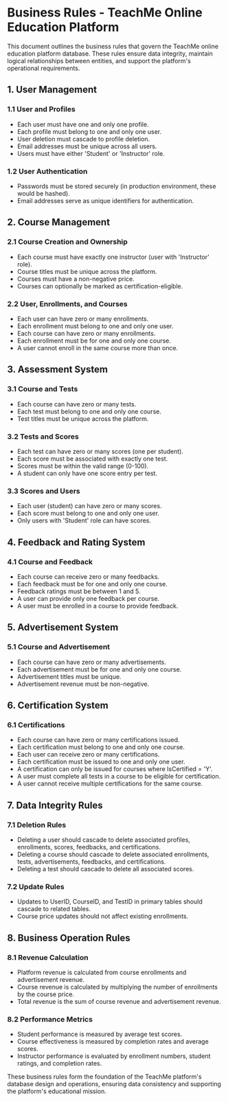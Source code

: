 # Business Rules - TeachMe Online Education Platform

This document outlines the business rules that govern the TeachMe online education platform database. These rules ensure data integrity, maintain logical relationships between entities, and support the platform's operational requirements.

## 1. User Management

### 1.1 User and Profiles
- Each user must have one and only one profile.
- Each profile must belong to one and only one user.
- User deletion must cascade to profile deletion.
- Email addresses must be unique across all users.
- Users must have either 'Student' or 'Instructor' role.

### 1.2 User Authentication
- Passwords must be stored securely (in production environment, these would be hashed).
- Email addresses serve as unique identifiers for authentication.

## 2. Course Management

### 2.1 Course Creation and Ownership
- Each course must have exactly one instructor (user with 'Instructor' role).
- Course titles must be unique across the platform.
- Courses must have a non-negative price.
- Courses can optionally be marked as certification-eligible.

### 2.2 User, Enrollments, and Courses
- Each user can have zero or many enrollments.
- Each enrollment must belong to one and only one user.
- Each course can have zero or many enrollments.
- Each enrollment must be for one and only one course.
- A user cannot enroll in the same course more than once.

## 3. Assessment System

### 3.1 Course and Tests
- Each course can have zero or many tests.
- Each test must belong to one and only one course.
- Test titles must be unique across the platform.

### 3.2 Tests and Scores
- Each test can have zero or many scores (one per student).
- Each score must be associated with exactly one test.
- Scores must be within the valid range (0-100).
- A student can only have one score entry per test.

### 3.3 Scores and Users
- Each user (student) can have zero or many scores.
- Each score must belong to one and only one user.
- Only users with 'Student' role can have scores.

## 4. Feedback and Rating System

### 4.1 Course and Feedback
- Each course can receive zero or many feedbacks.
- Each feedback must be for one and only one course.
- Feedback ratings must be between 1 and 5.
- A user can provide only one feedback per course.
- A user must be enrolled in a course to provide feedback.

## 5. Advertisement System

### 5.1 Course and Advertisement
- Each course can have zero or many advertisements.
- Each advertisement must be for one and only one course.
- Advertisement titles must be unique.
- Advertisement revenue must be non-negative.

## 6. Certification System

### 6.1 Certifications
- Each course can have zero or many certifications issued.
- Each certification must belong to one and only one course.
- Each user can receive zero or many certifications.
- Each certification must be issued to one and only one user.
- A certification can only be issued for courses where IsCertified = 'Y'.
- A user must complete all tests in a course to be eligible for certification.
- A user cannot receive multiple certifications for the same course.

## 7. Data Integrity Rules

### 7.1 Deletion Rules
- Deleting a user should cascade to delete associated profiles, enrollments, scores, feedbacks, and certifications.
- Deleting a course should cascade to delete associated enrollments, tests, advertisements, feedbacks, and certifications.
- Deleting a test should cascade to delete all associated scores.

### 7.2 Update Rules
- Updates to UserID, CourseID, and TestID in primary tables should cascade to related tables.
- Course price updates should not affect existing enrollments.

## 8. Business Operation Rules

### 8.1 Revenue Calculation
- Platform revenue is calculated from course enrollments and advertisement revenue.
- Course revenue is calculated by multiplying the number of enrollments by the course price.
- Total revenue is the sum of course revenue and advertisement revenue.

### 8.2 Performance Metrics
- Student performance is measured by average test scores.
- Course effectiveness is measured by completion rates and average scores.
- Instructor performance is evaluated by enrollment numbers, student ratings, and completion rates.

These business rules form the foundation of the TeachMe platform's database design and operations, ensuring data consistency and supporting the platform's educational mission.